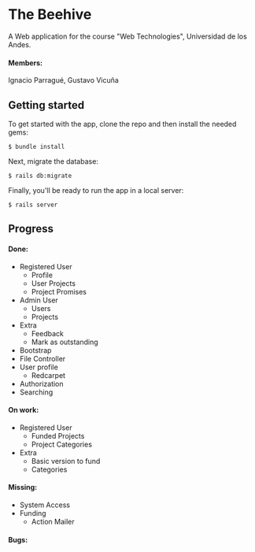 # The Beehive
A Web application for the course "Web Technologies", Universidad de los Andes.
#### Members:
Ignacio Parragué,
Gustavo Vicuña
## Getting started

To get started with the app, clone the repo and then install the needed gems:

```
$ bundle install
```

Next, migrate the database:

```
$ rails db:migrate
```

Finally, you'll be ready to run the app in a local server:

```
$ rails server
```
## Progress
#### Done:
* Registered User
    * Profile
    * User Projects
    * Project Promises
* Admin User
    * Users
    * Projects
* Extra
    * Feedback
    * Mark as outstanding
* Bootstrap
* File Controller
* User profile
    * Redcarpet
* Authorization
* Searching

#### On work:
* Registered User
    * Funded Projects
    * Project Categories
* Extra
    * Basic version to fund
    * Categories
    
#### Missing:
* System Access
* Funding
    * Action Mailer
    
#### Bugs:
